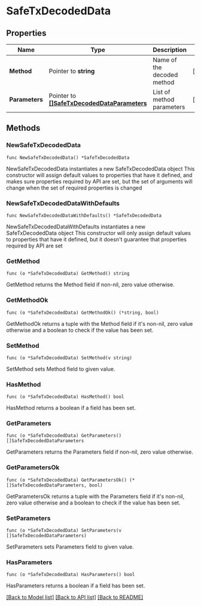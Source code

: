 # SafeTxDecodedData

## Properties

Name | Type | Description | Notes
------------ | ------------- | ------------- | -------------
**Method** | Pointer to **string** | Name of the decoded method | [optional] 
**Parameters** | Pointer to [**[]SafeTxDecodedDataParameters**](SafeTxDecodedDataParameters.md) | List of method parameters | [optional] 

## Methods

### NewSafeTxDecodedData

`func NewSafeTxDecodedData() *SafeTxDecodedData`

NewSafeTxDecodedData instantiates a new SafeTxDecodedData object
This constructor will assign default values to properties that have it defined,
and makes sure properties required by API are set, but the set of arguments
will change when the set of required properties is changed

### NewSafeTxDecodedDataWithDefaults

`func NewSafeTxDecodedDataWithDefaults() *SafeTxDecodedData`

NewSafeTxDecodedDataWithDefaults instantiates a new SafeTxDecodedData object
This constructor will only assign default values to properties that have it defined,
but it doesn't guarantee that properties required by API are set

### GetMethod

`func (o *SafeTxDecodedData) GetMethod() string`

GetMethod returns the Method field if non-nil, zero value otherwise.

### GetMethodOk

`func (o *SafeTxDecodedData) GetMethodOk() (*string, bool)`

GetMethodOk returns a tuple with the Method field if it's non-nil, zero value otherwise
and a boolean to check if the value has been set.

### SetMethod

`func (o *SafeTxDecodedData) SetMethod(v string)`

SetMethod sets Method field to given value.

### HasMethod

`func (o *SafeTxDecodedData) HasMethod() bool`

HasMethod returns a boolean if a field has been set.

### GetParameters

`func (o *SafeTxDecodedData) GetParameters() []SafeTxDecodedDataParameters`

GetParameters returns the Parameters field if non-nil, zero value otherwise.

### GetParametersOk

`func (o *SafeTxDecodedData) GetParametersOk() (*[]SafeTxDecodedDataParameters, bool)`

GetParametersOk returns a tuple with the Parameters field if it's non-nil, zero value otherwise
and a boolean to check if the value has been set.

### SetParameters

`func (o *SafeTxDecodedData) SetParameters(v []SafeTxDecodedDataParameters)`

SetParameters sets Parameters field to given value.

### HasParameters

`func (o *SafeTxDecodedData) HasParameters() bool`

HasParameters returns a boolean if a field has been set.


[[Back to Model list]](../README.md#documentation-for-models) [[Back to API list]](../README.md#documentation-for-api-endpoints) [[Back to README]](../README.md)


